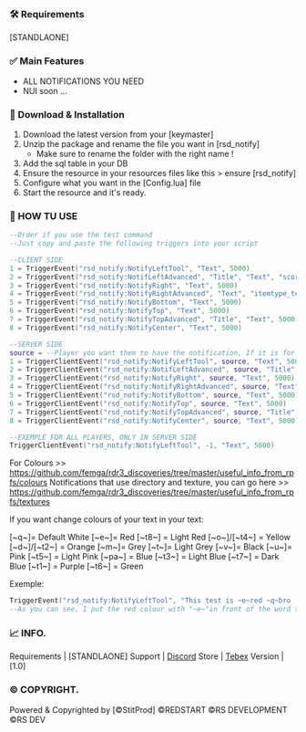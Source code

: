 ### 🛠 Requirements

  [STANDLAONE]

### ✅ Main Features

- ALL NOTIFICATIONS YOU NEED
- NUI soon ...

### 🔧 Download & Installation

1. Download the latest version from your [keymaster]
2. Unzip the package and rename the file you want in [rsd_notify]
    - Make sure to rename the folder with the right name !
3. Add the sql table in your DB
4. Ensure the resource in your resources files like this > ensure [rsd_notify]
5. Configure what you want in the [Config.lua] file
6. Start the resource and it's ready.

### 🔧 HOW TU USE

```lua
--Order if you use the test command
--Just copy and paste the following triggers into your script

--CLIENT SIDE
1 = TriggerEvent("rsd_notify:NotifyLeftTool", "Text", 5000)
2 = TriggerEvent("rsd_notify:NotifLeftAdvanced", "Title", "Text", "scoretimer_textures", "scoretimer_generic_tick", 5000) --with directory & texture
3 = TriggerEvent("rsd_notify:NotifyRight", "Text", 5000)
4 = TriggerEvent("rsd_notify:NotifyRightAdvanced", "Text", "itemtype_textures", "itemtype_player_health", "COLOR_PURE_WHITE", 5000) --with directory & texture
5 = TriggerEvent("rsd_notify:NotifyBottom", "Text", 5000)
6 = TriggerEvent("rsd_notify:NotifyTop", "Text", 5000)
7 = TriggerEvent("rsd_notify:NotifyTopAdvanced", "Title", "Text", 5000)
8 = TriggerEvent("rsd_notify:NotifyCenter", "Text", 5000)

--SERVER SIDE
source = --Player you want them to have the notification, If it is for all players, put "-1" instead of "source"
1 = TriggerClientEvent("rsd_notify:NotifyLeftTool", source, "Text", 5000)
2 = TriggerClientEvent("rsd_notify:NotifLeftAdvanced", source, "Title", "Text", "scoretimer_textures", "scoretimer_generic_tick", 5000) --with directory & texture
3 = TriggerClientEvent("rsd_notify:NotifyRight", source, "Text", 5000)
4 = TriggerClientEvent("rsd_notify:NotifyRightAdvanced", source, "Text", "itemtype_textures", "itemtype_player_health", "COLOR_PURE_WHITE", 5000) --with directory & texture
5 = TriggerClientEvent("rsd_notify:NotifyBottom", source, "Text", 5000)
6 = TriggerClientEvent("rsd_notify:NotifyTop", source, "Text", 5000)
7 = TriggerClientEvent("rsd_notify:NotifyTopAdvanced", source, "Title", "Text", 5000)
8 = TriggerClientEvent("rsd_notify:NotifyCenter", source, "Text", 5000)

--EXEMPLE FOR ALL PLAYERS, ONLY IN SERVER SIDE
TriggerClientEvent("rsd_notify:NotifyLeftTool", -1, "Text", 5000)
```
For Colours >> https://github.com/femga/rdr3_discoveries/tree/master/useful_info_from_rpfs/colours
Notifications that use directory and texture, you can go here >> https://github.com/femga/rdr3_discoveries/tree/master/useful_info_from_rpfs/textures


If you want change colours of your text in your text:

  [~q~]= Default White
  [~e~]= Red
  [~t8~] = Light Red
  [~o~]/[~t4~] = Yellow
  [~d~]/[~t2~] = Orange
  [~m~]= Grey
  [~t~]= Light Grey
  [~v~]= Black
  [~u~]= Pink
  [~t5~] = Light Pink
  [~pa~] = Blue 
  [~t3~] = Light Blue
  [~t7~] = Dark Blue
  [~t1~] = Purple
  [~t6~] = Green

Exemple:
```lua
TriggerEvent("rsd_notify:NotifyLeftTool", "This test is ~e~red ~q~bro !", 5000)
--As you can see, I put the red colour with "~e~"in front of the word that I want to color and then I put the white colour with "~q~" that is the default colour
```

### 📈 INFO.

Requirements  | [STANDLAONE]
Support	      | [Discord](https://discord.gg/UsjAnRv48u)
Store	        | [Tebex](https://script.redstartrp.fr/)
Version	      | [1.0]


### © COPYRIGHT.

Powered & Copyrighted by [©StitProd]
©REDSTART
©RS DEVELOPMENT
©RS DEV
